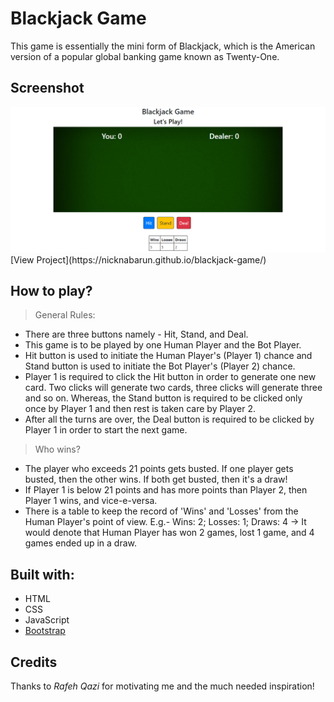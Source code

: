 # Blackjack Game

This game is essentially the mini form of Blackjack, which is the American version of a popular global banking game known as Twenty-One.



## Screenshot


<img src="images/Screenshot.png">
[View Project](https://nicknabarun.github.io/blackjack-game/)





## How to play?


> General Rules:

* There are three buttons namely - Hit, Stand, and Deal.
* This game is to be played by one Human Player and the Bot Player.
* Hit button is used to initiate the Human Player's (Player 1) chance and Stand button is used to initiate the Bot Player's (Player 2) chance.
* Player 1 is required to click the Hit button in order to generate one new card. Two clicks will generate two cards, three clicks will generate three and so on. Whereas, the Stand button is required to be clicked only once by Player 1 and then rest is taken care by Player 2.
* After all the turns are over, the Deal button is required to be clicked by Player 1 in order to start the next game.


> Who wins?

* The player who exceeds 21 points gets busted. If one player gets busted, then the other wins. If both get busted, then it's a draw!
* If Player 1 is below 21 points and has more points than Player 2, then Player 1 wins, and vice-e-versa.
* There is a table to keep the record of 'Wins' and 'Losses' from the Human Player's point of view. 
E.g.- Wins: 2; Losses: 1; Draws: 4 -> It would denote that Human Player has won 2 games, lost 1 game, and 4 games ended up in a draw.



## Built with:

* HTML
* CSS
* JavaScript
* [Bootstrap](https://www.bootstrapcdn.com/)



## Credits

Thanks to *Rafeh Qazi* for motivating me and the much needed inspiration!
